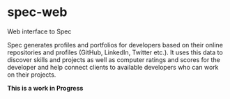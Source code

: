 # spec-web
Web interface to Spec

Spec generates profiles and portfolios for developers based on their online repositories and profiles (GitHub, LinkedIn, Twitter etc.). It uses this data to discover skills and projects as well as computer ratings and scores for the developer and help connect clients to available developers who can work on their projects.

**This is a work in Progress**
